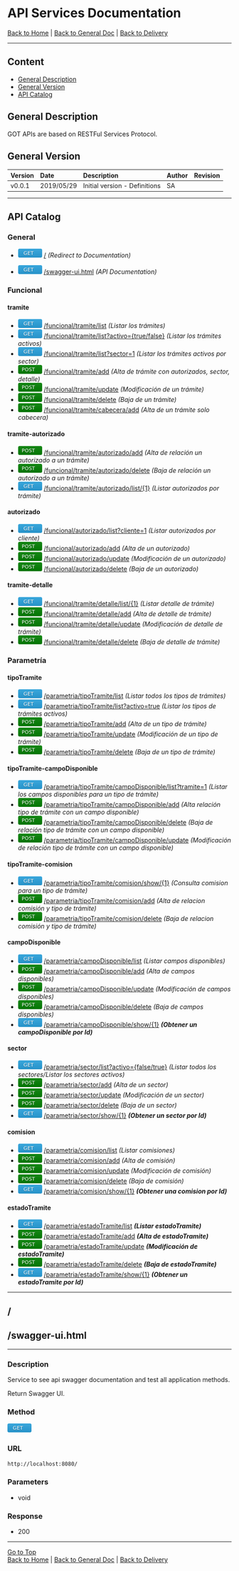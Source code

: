 # API Services Documentation 

[Back to Home](/README.md) | [Back to General Doc](/docs/readme.md) | [Back to Delivery](/docs/markdown/delivery.md)

---
## Content

- [General Description](#markdown-header-general-description)
- [General Version](#markdown-header-general-version)
- [API Catalog](#markdown-header-api-catalog)

## General Description
GOT APIs are based on RESTFul Services Protocol.

## General Version
| Version  |    Date    | Description                    |  Author     |   Revision   |
|----------|:-----------|:-------------------------------|:------------|--------------|
| v0.0.1   | 2019/05/29 | Initial version - Definitions  |    SA       |              |

--- 
## API Catalog

### General
* ![get](../images/method-get.png "get")  [/](#markdown-header-api-/swagger-ui.html) *(Redirect to Documentation)*

* ![get](../images/method-get.png "get")  [/swagger-ui.html](#markdown-header-api-/swagger-ui.html) *(API Documentation)*

### Funcional
#### tramite
* ![get](../images/method-get.png "get")    [/funcional/tramite/list](/docs/markdown/api/accion-api.md) *(Listar los trámites)*
* ![get](../images/method-get.png "get")    [/funcional/tramite/list?activo={true/false}](/docs/markdown/api/accion-api.md) *(Listar los trámites activos)*
* ![get](../images/method-get.png "get")    [/funcional/tramite/list?sector=1](/docs/markdown/api/accion-api.md)  *(Listar los trámites activos por sector)*
* ![post](../images/method-post.png "post") [/funcional/tramite/add](/docs/markdown/api/accion-api.md)  *(Alta de trámite con autorizados, sector, detalle)*
* ![post](../images/method-post.png "post") [/funcional/tramite/update](/docs/markdown/api/accion-api.md) *(Modificación de un trámite)*
* ![post](../images/method-post.png "post") [/funcional/tramite/delete](/docs/markdown/api/accion-api.md) *(Baja de un trámite)*
* ![post](../images/method-post.png "post") [/funcional/tramite/cabecera/add](/docs/markdown/api/accion-api.md) *(Alta de un trámite solo cabecera)*
#### tramite-autorizado
* ![post](../images/method-post.png "post") [/funcional/tramite/autorizado/add](/docs/markdown/api/accion-api.md)  *(Alta de relación un autorizado a un trámite)*
* ![post](../images/method-post.png "post") [/funcional/tramite/autorizado/delete](/docs/markdown/api/accion-api.md)  *(Baja de relación un autorizado a un trámite)*
* ![get](../images/method-get.png "get")    [/funcional/tramite/autorizado/list/{1}](/docs/markdown/api/accion-api.md)  *(Listar autorizados por trámite)* 
#### autorizado
* ![get](../images/method-get.png "get")    [/funcional/autorizado/list?cliente=1](/docs/markdown/api/accion-api.md)  *(Listar autorizados por cliente)* 
* ![post](../images/method-post.png "post") [/funcional/autorizado/add](/docs/markdown/api/accion-api.md)  *(Alta de un autorizado)*
* ![post](../images/method-post.png "post") [/funcional/autorizado/update](/docs/markdown/api/accion-api.md)  *(Modificación de un autorizado)*
* ![post](../images/method-post.png "post") [/funcional/autorizado/delete](/docs/markdown/api/accion-api.md)  *(Baja de un autorizado)*
#### tramite-detalle
* ![get](../images/method-get.png "get")    [/funcional/tramite/detalle/list/{1}](/docs/markdown/api/accion-api.md)  *(Listar detalle de trámite)*
* ![post](../images/method-post.png "post") [/funcional/tramite/detalle/add](/docs/markdown/api/accion-api.md)  *(Alta de detalle de trámite)*
* ![post](../images/method-post.png "post") [/funcional/tramite/detalle/update](/docs/markdown/api/accion-api.md)  *(Modificación de detalle de trámite)*
* ![post](../images/method-post.png "post") [/funcional/tramite/detalle/delete](/docs/markdown/api/accion-api.md)  *(Baja de detalle de trámite)*

### Parametría
#### tipoTramite
* ![get](../images/method-get.png "get")    [/parametria/tipoTramite/list](/docs/markdown/api/accion-api.md)  *(Listar todos los tipos de trámites)*
* ![get](../images/method-get.png "get")    [/parametria/tipoTramite/list?activo=true](/docs/markdown/api/accion-api.md)  *(Listar los tipos de trámites activos)*
* ![post](../images/method-post.png "post") [/parametria/tipoTramite/add](/docs/markdown/api/accion-api.md)  *(Alta de un tipo de trámite)*
* ![post](../images/method-post.png "post") [/parametria/tipoTramite/update](/docs/markdown/api/accion-api.md)  *(Modificación de un tipo de trámite)*
* ![post](../images/method-post.png "post") [/parametria/tipoTramite/delete](/docs/markdown/api/accion-api.md)  *(Baja de un tipo de trámite)*
#### tipoTramite-campoDisponible
* ![get](../images/method-get.png "get")    [/parametria/tipoTramite/campoDisponible/list?tramite=1](/docs/markdown/api/accion-api.md)  *(Listar los campos disponibles para un tipo de trámite)*
* ![post](../images/method-post.png "post") [/parametria/tipoTramite/campoDisponible/add](/docs/markdown/api/accion-api.md)  *(Alta relación tipo de trámite con un campo disponible)*
* ![post](../images/method-post.png "post") [/parametria/tipoTramite/campoDisponible/delete](/docs/markdown/api/accion-api.md)  *(Baja de relación tipo de trámite con un campo disponible)*
* ![post](../images/method-post.png "post") [/parametria/tipoTramite/campoDisponible/update](/docs/markdown/api/accion-api.md)  *(Modificación de relación tipo de trámite con un campo disponible)*
#### tipoTramite-comision
* ![get](../images/method-get.png "get")    [/parametria/tipoTramite/comision/show/{1}](/docs/markdown/api/accion-api.md)  *(Consulta comision para un tipo de trámite)*
* ![post](../images/method-post.png "post") [/parametria/tipoTramite/comision/add](/docs/markdown/api/accion-api.md)  *(Alta de relacion comisión y tipo de trámite)*
* ![post](../images/method-post.png "post") [/parametria/tipoTramite/comision/delete](/docs/markdown/api/accion-api.md)  *(Baja de relacion comisión y tipo de trámite)*
#### campoDisponible
* ![get](../images/method-get.png "get")    [/parametria/campoDisponible/list](/docs/markdown/api/accion-api.md)  *(Listar campos disponibles)*
* ![post](../images/method-post.png "post") [/parametria/campoDisponible/add](/docs/markdown/api/accion-api.md)  *(Alta de campos disponibles)*
* ![post](../images/method-post.png "post") [/parametria/campoDisponible/update](/docs/markdown/api/accion-api.md)  *(Modificación de campos disponibles)*
* ![post](../images/method-post.png "post") [/parametria/campoDisponible/delete](/docs/markdown/api/accion-api.md)  *(Baja de campos disponibles)*
* ![get](../images/method-get.png "get")    [/parametria/campoDisponible/show/{1}](/docs/markdown/api/accion-api.md)  ***(Obtener un campoDisponible por Id)***
#### sector
* ![get](../images/method-get.png "get")    [/parametria/sector/list?activo={false/true}](/docs/markdown/api/accion-api.md)  *(Listar todos los sectores/Listar los sectores activos)*
* ![post](../images/method-post.png "post") [/parametria/sector/add](/docs/markdown/api/accion-api.md)  *(Alta de un sector)*
* ![post](../images/method-post.png "post") [/parametria/sector/update](/docs/markdown/api/accion-api.md)  *(Modificación de un sector)*
* ![post](../images/method-post.png "post") [/parametria/sector/delete](/docs/markdown/api/accion-api.md)  *(Baja de un sector)*
* ![get](../images/method-get.png "get")    [/parametria/sector/show/{1}](/docs/markdown/api/accion-api.md)  ***(Obtener un sector por Id)***
#### comision
* ![get](../images/method-get.png "get")    [/parametria/comision/list](/docs/markdown/api/accion-api.md)  *(Listar comisiones)*
* ![post](../images/method-post.png "post") [/parametria/comision/add](/docs/markdown/api/accion-api.md)  *(Alta de comisión)*
* ![post](../images/method-post.png "post") [/parametria/comision/update](/docs/markdown/api/accion-api.md)  *(Modificación de comisión)*
* ![post](../images/method-post.png "post") [/parametria/comision/delete](/docs/markdown/api/accion-api.md)  *(Baja de comisión)*
* ![get](../images/method-get.png "get")    [/parametria/comision/show/{1}](/docs/markdown/api/accion-api.md)  ***(Obtener una comision por Id)***
#### estadoTramite
* ![get](../images/method-get.png "get")    [/parametria/estadoTramite/list](/docs/markdown/api/accion-api.md) ***(Listar estadoTramite)***
* ![post](../images/method-post.png "post") [/parametria/estadoTramite/add](/docs/markdown/api/accion-api.md)  ***(Alta de estadoTramite)***
* ![post](../images/method-post.png "post") [/parametria/estadoTramite/update](/docs/markdown/api/accion-api.md) ***(Modificación de estadoTramite)***
* ![post](../images/method-post.png "post") [/parametria/estadoTramite/delete](/docs/markdown/api/accion-api.md)  ***(Baja de estadoTramite)***
* ![get](../images/method-get.png "get")    [/parametria/estadoTramite/show/{1}](/docs/markdown/api/accion-api.md)  ***(Obtener un estadoTramite por Id)***

---
## /
## /swagger-ui.html
---
### Description
Service to see api swagger documentation and test all application methods.
 
Return Swagger UI.

### Method
![get](../images/method-get.png "get")
### URL
    http://localhost:8080/
### Parameters
- void

### Response
- 200 
         
---
[Go to Top](#markdown-header-api-services-documentation-pagossucursal)  
[Back to Home](/README.md) | [Back to General Doc](/docs/readme.md) | [Back to Delivery](/docs/markdown/delivery.md)